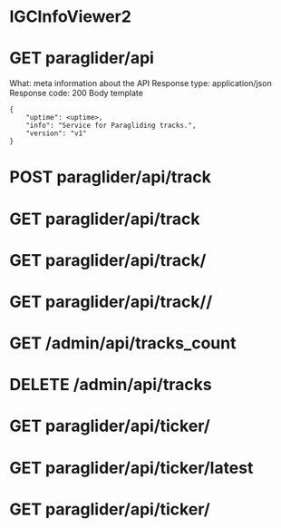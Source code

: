 # IGCInfoViewer2


# GET paraglider/api
What: meta information about the API
Response type: application/json
Response code: 200
Body template

    {
        "uptime": <uptime>,
        "info": "Service for Paragliding tracks.",
        "version": "v1"
    }


# POST paraglider/api/track
# GET paraglider/api/track
# GET paraglider/api/track/<id>
# GET paraglider/api/track/<id>/<field>
# GET /admin/api/tracks_count
# DELETE /admin/api/tracks
# GET paraglider/api/ticker/
# GET paraglider/api/ticker/latest
# GET paraglider/api/ticker/<timestamp>